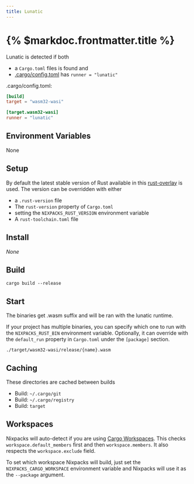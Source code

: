 ```yaml
---
title: Lunatic
---
```


# {% $markdoc.frontmatter.title %}

Lunatic is detected if both

- a `Cargo.toml` files is found and
- [.cargo/config.toml](https://doc.rust-lang.org/cargo/reference/config.html) has `runner = "lunatic"`

.cargo/config.toml:

```toml
[build]
target = "wasm32-wasi"

[target.wasm32-wasi]
runner = "lunatic"
```

## Environment Variables

None

## Setup

By default the latest stable version of Rust available in this [rust-overlay](https://github.com/oxalica/rust-overlay) is used. The version can be overridden with either

- a `.rust-version` file
- The `rust-version` property of `Cargo.toml`
- setting the `NIXPACKS_RUST_VERSION` environment variable
- A `rust-toolchain.toml` file

## Install

_None_

## Build


```
cargo build --release
```

## Start

The binaries get .wasm suffix and will be ran with the lunatic runtime.

If your project has multiple binaries, you can specify which one to run with the `NIXPACKS_RUST_BIN` environment variable.
Optionally, it can override with the `default_run` property in `Cargo.toml` under the `[package]` section.

```
./target/wasm32-wasi/release/{name}.wasm
```

## Caching

These directories are cached between builds

- Build: `~/.cargo/git`
- Build: `~/.cargo/registry`
- Build: `target`

## Workspaces

Nixpacks will auto-detect if you are using [Cargo Workspaces](https://doc.rust-lang.org/book/ch14-03-cargo-workspaces.html).
This checks `workspace.default_members` first and then `workspace.members`.
It also respects the `workspace.exclude` field.

To set which workspace Nixpacks will build, just set the `NIXPACKS_CARGO_WORKSPACE`
environment variable and Nixpacks will use it as the `--package` argument.
